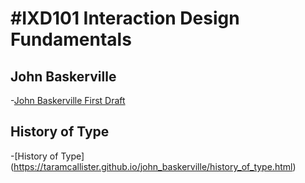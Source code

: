 

#IXD101 Interaction Design Fundamentals
======================================

John Baskerville
----------------
-[John Baskerville First Draft](https://taramcallister.github.io/john_baskerville/johnbasker1.html)

History of Type
---------------
-[History of Type]
(https://taramcallister.github.io/john_baskerville/history_of_type.html)